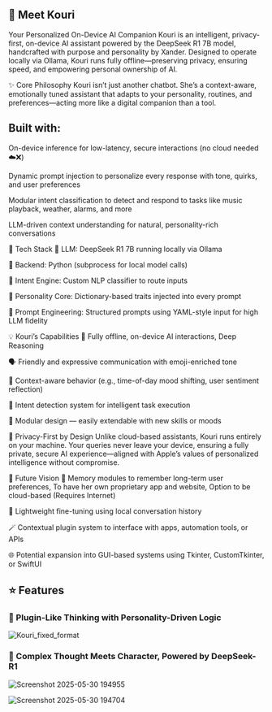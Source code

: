  ## 🧠 Meet Kouri 
Your Personalized On-Device AI Companion Kouri is an intelligent, privacy-first, on-device AI assistant powered by the DeepSeek R1 7B model, handcrafted with purpose and personality by Xander. Designed to operate locally via Ollama, Kouri runs fully offline—preserving privacy, ensuring speed, and empowering personal ownership of AI.

✨ Core Philosophy Kouri isn’t just another chatbot. She’s a context-aware, emotionally tuned assistant that adapts to your personality, routines, and preferences—acting more like a digital companion than a tool.

## Built with:

On-device inference for low-latency, secure interactions (no cloud needed ☁️❌)

Dynamic prompt injection to personalize every response with tone, quirks, and user preferences

Modular intent classification to detect and respond to tasks like music playback, weather, alarms, and more

LLM-driven context understanding for natural, personality-rich conversations

🔧 Tech Stack 🧠 LLM: DeepSeek R1 7B running locally via Ollama

🐍 Backend: Python (subprocess for local model calls)

🧩 Intent Engine: Custom NLP classifier to route inputs

🧬 Personality Core: Dictionary-based traits injected into every prompt

🧠 Prompt Engineering: Structured prompts using YAML-style input for high LLM fidelity

💡 Kouri’s Capabilities 🤖 Fully offline, on-device AI interactions, Deep Reasoning

🗣️ Friendly and expressive communication with emoji-enriched tone

📱 Context-aware behavior (e.g., time-of-day mood shifting, user sentiment reflection)

🎯 Intent detection system for intelligent task execution

🧩 Modular design — easily extendable with new skills or moods

🔐 Privacy-First by Design Unlike cloud-based assistants, Kouri runs entirely on your machine. Your queries never leave your device, ensuring a fully private, secure AI experience—aligned with Apple’s values of personalized intelligence without compromise.

🌱 Future Vision 🔄 Memory modules to remember long-term user preferences, To have her own proprietary app and website, Option to be cloud-based (Requires Internet)

🧠 Lightweight fine-tuning using local conversation history

🪄 Contextual plugin system to interface with apps, automation tools, or APIs

🌐 Potential expansion into GUI-based systems using Tkinter, CustomTkinter, or SwiftUI

## ⭐ Features
### 🧩 Plugin-Like Thinking with Personality-Driven Logic

![Kouri_fixed_format](https://github.com/user-attachments/assets/a06b1a63-12a8-4537-9a3b-bf1fbe74cdcd)

### 🧮 Complex Thought Meets Character, Powered by DeepSeek-R1

![Screenshot 2025-05-30 194955](https://github.com/user-attachments/assets/22acb9f0-3831-48fb-9f67-c7bc6cd2dea7)


![Screenshot 2025-05-30 194704](https://github.com/user-attachments/assets/0065e15f-60a5-4cef-bd56-3648eb58db9e)




